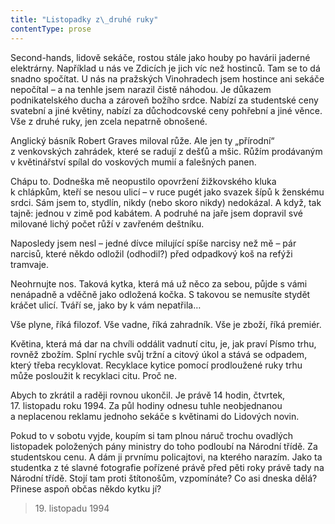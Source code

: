 ```yaml
---
title: "Listopadky z\_druhé ruky"
contentType: prose
---
```


<section>

Second-hands, lidově sekáče, rostou stále jako houby po havárii jaderné elektrárny. Například u nás ve Zdicích je jich víc než hostinců. Tam se to dá snadno spočítat. U nás na pražských Vinohradech jsem hostince ani sekáče nepočítal – a na tenhle jsem narazil čistě náhodou. Je důkazem podnikatelského ducha a zároveň božího srdce. Nabízí za studentské ceny svatební a jiné květiny, nabízí za důchodcovské ceny pohřební a jiné věnce. Vše z druhé ruky, jen zcela nepatrně obnošené.

Anglický básník Robert Graves miloval růže. Ale jen ty „přírodní“ z venkovských zahrádek, které se radují z dešťů a mšic. Růžím prodávaným v květinářství spílal do voskových mumií a falešných panen.

Chápu to. Dodneška mě neopustilo opovržení žižkovského kluka k chlápkům, kteří se nesou ulicí – v ruce pugét jako svazek šípů k ženskému srdci. Sám jsem to, stydlín, nikdy (nebo skoro nikdy) nedokázal. A když, tak tajně: jednou v zimě pod kabátem. A podruhé na jaře jsem dopravil své milované lichý počet růží v zavřeném deštníku.

Naposledy jsem nesl – jedné dívce milující spíše narcisy než mě – pár narcisů, které někdo odložil (odhodil?) před odpadkový koš na refýži tramvaje.

Neohrnujte nos. Taková kytka, která má už něco za sebou, půjde s vámi nenápadně a vděčně jako odložená kočka. S takovou se nemusíte stydět kráčet ulicí. Tváří se, jako by k vám nepatřila…

Vše plyne, říká filozof. Vše vadne, říká zahradník. Vše je zboží, říká premiér.

Květina, která má dar na chvíli oddálit vadnutí citu, je, jak praví Písmo trhu, rovněž zbožím. Splní rychle svůj tržní a citový úkol a stává se odpadem, který třeba recyklovat. Recyklace kytice pomocí prodloužené ruky trhu může posloužit k recyklaci citu. Proč ne.

Abych to zkrátil a raději rovnou ukončil. Je právě 14 hodin, čtvrtek, 17. listopadu roku 1994. Za půl hodiny odnesu tuhle neobjednanou a neplacenou reklamu jednoho sekáče s květinami do Lidových novin.

Pokud to v sobotu vyjde, koupím si tam plnou náruč trochu ovadlých listopadek položených pány ministry do toho podloubí na Národní třídě. Za studentskou cenu. A dám ji prvnímu policajtovi, na kterého narazím. Jako ta studentka z té slavné fotografie pořízené právě před pěti roky právě tady na Národní třídě. Stojí tam proti štítonošům, vzpomínáte? Co asi dneska dělá? Přinese aspoň občas někdo kytku jí?

</section>

<section>

> 19. listopadu 1994

</section>
